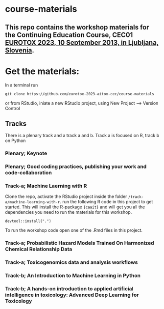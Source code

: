 # course-materials

## This repo contains the workshop materials for the Continuing Education Course, CEC01 [EUROTOX 2023, 10 September 2013, in Ljubljana, Slovenia](https://www.eurotox2023.com/programme/).

# Get the materials:

In a terminal run

```
git clone https://github.com/eurotox-2023-aitox-cec/course-materials
```

or from RStudio, iniate a new RStudio project, using New Project --> Version Control 

## Tracks

There is a plenary track and a track a and b.
Track a is focused on R, track b on Python

### Plenary; Keynote

### Plenary; Good coding practices, publishing your work and code-collaboration 

### Track-a; Machine Laerning with R
Clone the repo, activate the RStudio project inside the folder `/track-a/machine-learning-with-r`.
run the following R code in this project to get started. This will install the R-package `{caait}` and will get you all the dependencies you need to run the materials for this workshop.

```
devtool::install(".") 
```

To run the workshop code open one of the .Rmd files in this project.

### Track-a; Probabilistic Hazard Models Trained On Harmonized Chemical Relationship Data 

### Track-a; Toxicogenomics data and analysis workflows 

### Track-b; An Introduction to Machine Learning in Python 

### Track-b; A hands-on introduction to applied artificial intelligence in toxicology: Advanced Deep Learning for Toxicology






